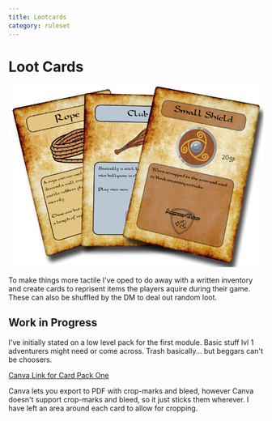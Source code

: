 ```yaml
---
title: Lootcards
category: ruleset
---
```


# Loot Cards

![Loot Cards](images/cards.png)

To make things more tactile I've oped to do away with a written inventory and create cards to reprisent items the players aquire during their game. These can also be shuffled by the DM to deal out random loot.

## Work in Progress

I've initially stated on a low level pack for the first module. Basic stuff lvl 1 adventurers might need or come across. Trash basically... but beggars can't be choosers.

[Canva Link for Card Pack One](https://www.canva.com/design/DAGwKx_J5Fk/9ovlxCQ4nNbwwjjuS0yESw/view?utm_content=DAGwKx_J5Fk&utm_campaign=designshare&utm_medium=link2&utm_source=uniquelinks&utlId=hfc4094d7dc)

Canva lets you export to PDF with crop-marks and bleed, however Canva doesn't support crop-marks and bleed, so it just sticks them wherever. I have left an area around each card to allow for cropping.
